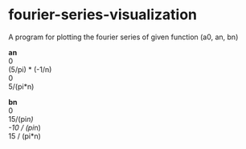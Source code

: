 # fourier-series-visualization
A program for plotting the fourier series of given function (a0, an, bn)

**an**  
0  
(5/pi) * (-1/n)  
0  
5/(pi*n)  

**bn**  
0  
15/(pi*n)  
-10 / (pi*n)  
15 / (pi*n)  
